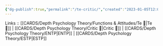 ```yaml
---
{"dg-publish":true,"permalink":"/te-critic/","created":"2023-01-05T12:04:45.814+01:00","updated":"2023-04-07T15:35:56.871+02:00"}
---
```


Links :: [[CARDS/Depth Psychology Theory/Functions & Attitudes/Te 🏹\|Te 🏹]] | [[CARDS/Depth Psychology Theory/Critic 🤔\|Critic 🤔]] | [[CARDS/Depth Psychology Theory/ENTP\|ENTP]] | [[CARDS/Depth Psychology Theory/ESTP\|ESTP]]
